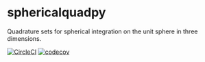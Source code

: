 # sphericalquadpy
Quadrature sets for spherical integration on the unit sphere in three dimensions.

[![CircleCI](https://circleci.com/gh/camminady/sphericalquadpy/tree/master.svg?style=svg)](https://circleci.com/gh/camminady/sphericalquadpy/tree/master)
[![codecov](https://img.shields.io/codecov/c/github/camminady/sphericalquadpy.svg)](https://codecov.io/gh/camminady/sphericalquadpy)

